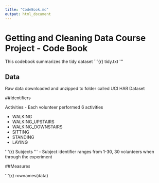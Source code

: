 ```yaml
---
title: "CodeBook.md"
output: html_document
---
```


# Getting and Cleaning Data Course Project - Code Book

This codebook summarizes the tidy dataset ```{r} tidy.txt '''

## Data

Raw data downloaded and unzipped to folder called UCI HAR Dataset

##Identifiers 

Activities - Each volunteer performed 6 activities
* WALKING
* WALKING_UPSTAIRS
* WALKING_DOWNSTAIRS
* SITTING
* STANDING
* LAYING

'''{r} Subjects ''' - Subject identifier ranges from 1-30, 30 volunteers when through the experiment 

##Measures 

'''{r} rownames(data)